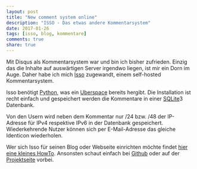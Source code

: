 ```yaml
---
layout: post
title: "New comment system online"
description: "ISSO - Das etwas andere Kommentarsystem"
date: 2017-01-26
tags: [isso, blog, kommentare]
comments: true
share: true
---
```


Mit Disqus als Kommentarsystem war und bin ich bisher zufrieden. Einzig das die Inhalte auf auswärtigen Server irgendwo liegen, ist mir ein Dorn im Auge.
Daher habe ich mich [Isso](https://posativ.org/isso/) zugewandt, einem self-hosted Kommentarsystem.

Isso benötigt [Python](https://www.python.org/), was ein [Uberspace](https://uberspace.de) bereits hergibt. Die Installation ist recht einfach und gespeichert werden die Kommentare in einer [SQLite](https://sqlite.org/)3 Datenbank.

Von den Usern wird neben dem Kommentar nur /24 bzw. /48 der IP-Adresse für IPv4 respektive IPv6 in der Datenbank gespeichert. Wiederkehrende Nutzer können sich per E-Mail-Adresse das gleiche Identicon wiederholen.

Wer sich Isso für seinen Blog oder Webseite einrichten möchte findet [hier eine kleines HowTo](https://blog.posativ.org/2014/isso-und-uberspace-de/). Ansonsten schaut einfach bei [Github](https://github.com/posativ/isso) oder auf der [Projektseite](https://posativ.org/isso/) vorbei.